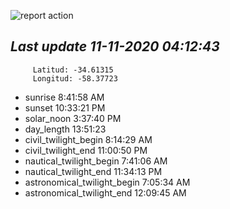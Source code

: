 ![report action](https://github.com/matiasz8/actions-for-reports/workflows/report%20action/badge.svg?branch=develop) 


## *****Last update 11-11-2020 04:12:43*****



		 Latitud: -34.61315
		 Longitud: -58.37723

 - sunrise 	 8:41:58 AM
 - sunset 	 10:33:21 PM
 - solar_noon 	 3:37:40 PM
 - day_length 	 13:51:23
 - civil_twilight_begin 	 8:14:29 AM
 - civil_twilight_end 	 11:00:50 PM
 - nautical_twilight_begin 	 7:41:06 AM
 - nautical_twilight_end 	 11:34:13 PM
 - astronomical_twilight_begin 	 7:05:34 AM
 - astronomical_twilight_end 	 12:09:45 AM
